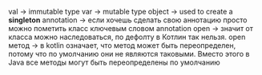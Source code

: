 val -> immutable type
var -> mutable type
object -> used to create a **singleton**
annotation -> если хочешь сделать свою аннотацию просто можно пометить класс ключевым словом annotation
open -> значит от класса можно наследоваться, по дефолту в Котлин так нельзя.
open метод -> в kotlin означает, что метод может быть переопределен, потому что по умолчанию они не являются таковыми. Вместо этого в Java все методы могут быть переопределены по умолчанию